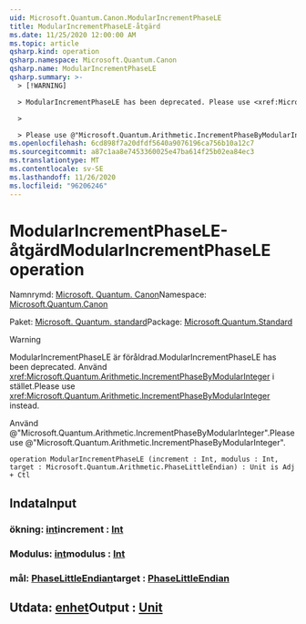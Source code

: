 ```yaml
---
uid: Microsoft.Quantum.Canon.ModularIncrementPhaseLE
title: ModularIncrementPhaseLE-åtgärd
ms.date: 11/25/2020 12:00:00 AM
ms.topic: article
qsharp.kind: operation
qsharp.namespace: Microsoft.Quantum.Canon
qsharp.name: ModularIncrementPhaseLE
qsharp.summary: >-
  > [!WARNING]

  > ModularIncrementPhaseLE has been deprecated. Please use <xref:Microsoft.Quantum.Arithmetic.IncrementPhaseByModularInteger> instead.

  >

  > Please use @"Microsoft.Quantum.Arithmetic.IncrementPhaseByModularInteger".
ms.openlocfilehash: 6cd898f7a20dfdf5640a9076196ca756b10a12c7
ms.sourcegitcommit: a87c1aa8e7453360025e47ba614f25b02ea84ec3
ms.translationtype: MT
ms.contentlocale: sv-SE
ms.lasthandoff: 11/26/2020
ms.locfileid: "96206246"
---
```

# <a name="modularincrementphasele-operation"></a><span data-ttu-id="e01f0-102">ModularIncrementPhaseLE-åtgärd</span><span class="sxs-lookup"><span data-stu-id="e01f0-102">ModularIncrementPhaseLE operation</span></span>

<span data-ttu-id="e01f0-103">Namnrymd: [Microsoft. Quantum. Canon](xref:Microsoft.Quantum.Canon)</span><span class="sxs-lookup"><span data-stu-id="e01f0-103">Namespace: [Microsoft.Quantum.Canon](xref:Microsoft.Quantum.Canon)</span></span>

<span data-ttu-id="e01f0-104">Paket: [Microsoft. Quantum. standard](https://nuget.org/packages/Microsoft.Quantum.Standard)</span><span class="sxs-lookup"><span data-stu-id="e01f0-104">Package: [Microsoft.Quantum.Standard](https://nuget.org/packages/Microsoft.Quantum.Standard)</span></span>


> [!WARNING]
> <span data-ttu-id="e01f0-105">ModularIncrementPhaseLE är föråldrad.</span><span class="sxs-lookup"><span data-stu-id="e01f0-105">ModularIncrementPhaseLE has been deprecated.</span></span> <span data-ttu-id="e01f0-106">Använd <xref:Microsoft.Quantum.Arithmetic.IncrementPhaseByModularInteger> i stället.</span><span class="sxs-lookup"><span data-stu-id="e01f0-106">Please use <xref:Microsoft.Quantum.Arithmetic.IncrementPhaseByModularInteger> instead.</span></span>
>
> <span data-ttu-id="e01f0-107">Använd @"Microsoft.Quantum.Arithmetic.IncrementPhaseByModularInteger".</span><span class="sxs-lookup"><span data-stu-id="e01f0-107">Please use @"Microsoft.Quantum.Arithmetic.IncrementPhaseByModularInteger".</span></span>



```qsharp
operation ModularIncrementPhaseLE (increment : Int, modulus : Int, target : Microsoft.Quantum.Arithmetic.PhaseLittleEndian) : Unit is Adj + Ctl
```


## <a name="input"></a><span data-ttu-id="e01f0-108">Indata</span><span class="sxs-lookup"><span data-stu-id="e01f0-108">Input</span></span>

### <a name="increment--int"></a><span data-ttu-id="e01f0-109">ökning: [int](xref:microsoft.quantum.lang-ref.int)</span><span class="sxs-lookup"><span data-stu-id="e01f0-109">increment : [Int](xref:microsoft.quantum.lang-ref.int)</span></span>




### <a name="modulus--int"></a><span data-ttu-id="e01f0-110">Modulus: [int](xref:microsoft.quantum.lang-ref.int)</span><span class="sxs-lookup"><span data-stu-id="e01f0-110">modulus : [Int](xref:microsoft.quantum.lang-ref.int)</span></span>




### <a name="target--phaselittleendian"></a><span data-ttu-id="e01f0-111">mål: [PhaseLittleEndian](xref:Microsoft.Quantum.Arithmetic.PhaseLittleEndian)</span><span class="sxs-lookup"><span data-stu-id="e01f0-111">target : [PhaseLittleEndian](xref:Microsoft.Quantum.Arithmetic.PhaseLittleEndian)</span></span>





## <a name="output--unit"></a><span data-ttu-id="e01f0-112">Utdata: [enhet](xref:microsoft.quantum.lang-ref.unit)</span><span class="sxs-lookup"><span data-stu-id="e01f0-112">Output : [Unit](xref:microsoft.quantum.lang-ref.unit)</span></span>

